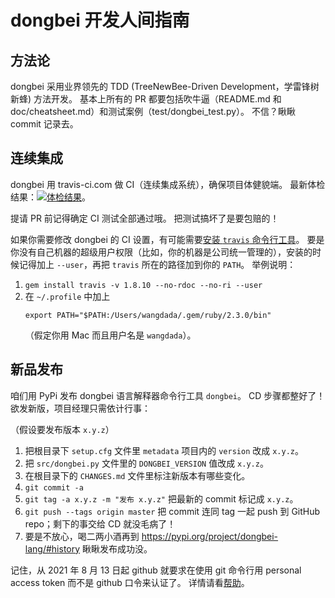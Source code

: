# dongbei 开发人间指南

## 方法论

dongbei 采用业界领先的 TDD (TreeNewBee-Driven Development，学雷锋树新蜂) 方法开发。
基本上所有的 PR 都要包括吹牛逼（README.md 和 doc/cheatsheet.md）和测试案例（test/dongbei_test.py）。
不信？瞅瞅 commit 记录去。

## 连续集成

dongbei 用 travis-ci.com 做 CI（连续集成系统），确保项目体健貌端。
最新体检结果：[![体检结果](https://api.travis-ci.com/zhanyong-wan/dongbei.svg?branch=master)](https://travis-ci.com/zhanyong-wan/dongbei)。

提请 PR 前记得确定 CI 测试全部通过哦。
把测试搞坏了是要包赔的！

如果你需要修改 dongbei 的 CI 设置，有可能需要[安装 `travis` 命令行工具](https://github.com/travis-ci/travis.rb#installation)。
要是你没有自己机器的超级用户权限（比如，你的机器是公司统一管理的），安装的时候记得加上 `--user`，再把 `travis` 所在的路径加到你的 `PATH`。
举例说明：

1. `gem install travis -v 1.8.10 --no-rdoc --no-ri --user`
1. 在 `~/.profile` 中加上
   ```{shell}
   export PATH="$PATH:/Users/wangdada/.gem/ruby/2.3.0/bin"
   ```
   （假定你用 Mac 而且用户名是 `wangdada`）。

## 新品发布

咱们用 PyPi 发布 dongbei 语言解释器命令行工具 `dongbei`。
CD 步骤都整好了！
欲发新版，项目经理只需依计行事：

（假设要发布版本 `x.y.z`）

1. 把根目录下 `setup.cfg` 文件里 `metadata` 项目内的 `version` 改成 `x.y.z`。
1. 把 `src/dongbei.py` 文件里的 `DONGBEI_VERSION` 值改成 `x.y.z`。
1. 在根目录下的 `CHANGES.md` 文件里标注新版本有哪些变化。
1. `git commit -a`
1. `git tag -a x.y.z -m "发布 x.y.z"` 把最新的 commit 标记成 `x.y.z`。
1. `git push --tags origin master` 把 commit 连同 tag 一起 push 到 GitHub repo；剩下的事交给 CD 就没毛病了！
1. 要是不放心，喝二两小酒再到 https://pypi.org/project/dongbei-lang/#history 瞅瞅发布成功没。

记住，从 2021 年 8 月 13 日起 github 就要求在使用 git 命令行用 personal access token 而不是 github 口令来认证了。
详情请看[帮助](https://docs.github.com/en/authentication/keeping-your-account-and-data-secure/creating-a-personal-access-token)。